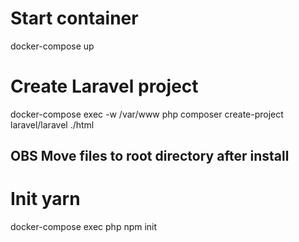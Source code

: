 # Start container
docker-compose up

# Create Laravel project
docker-compose exec -w /var/www php composer create-project laravel/laravel ./html
## OBS Move files to root directory after install


# Init yarn
docker-compose exec php npm init
